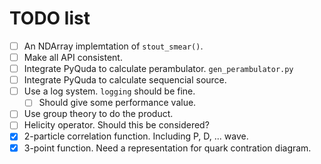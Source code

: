 # TODO list

- [ ] An NDArray implemtation of `stout_smear()`.
- [ ] Make all API consistent.
- [ ] Integrate PyQuda to calculate perambulator. `gen_perambulator.py`
- [ ] Integrate PyQuda to calculate sequencial source.
- [ ] Use a log system. `logging` should be fine.
  - [ ] Should give some performance value.
- [ ] Use group theory to do the product.
- [ ] Helicity operator. Should this be considered?
- [x] 2-particle correlation function. Including P, D, ... wave.
- [x] 3-point function. Need a representation for quark contration diagram.

